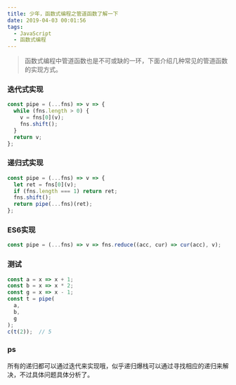 ```yaml
---
title: 少年，函数式编程之管道函数了解一下
date: 2019-04-03 00:01:56
tags:
  - JavaScript
  - 函数式编程
---
```


> 函数式编程中管道函数也是不可或缺的一环，下面介绍几种常见的管道函数的实现方式。

### 迭代式实现

```js
const pipe = (...fns) => v => {
  while (fns.length > 0) {
    v = fns[0](v);
    fns.shift();
  }
  return v;
};
```

### 递归式实现

```js
const pipe = (...fns) => v => {
  let ret = fns[0](v);
  if (fns.length === 1) return ret;
  fns.shift();
  return pipe(...fns)(ret);
};
```

### ES6实现

```js
const pipe = (...fns) => v => fns.reduce((acc, cur) => cur(acc), v);
```

### 测试

```js
const a = x => x + 1;
const b = x => x * 2;
const g = x => x - 1;
const t = pipe(
  a,
  b,
  g
);
c(t(2));  // 5
```

### ps

所有的递归都可以通过迭代来实现哦，似乎递归爆栈可以通过寻找相应的递归来解决，不过具体问题具体分析了。